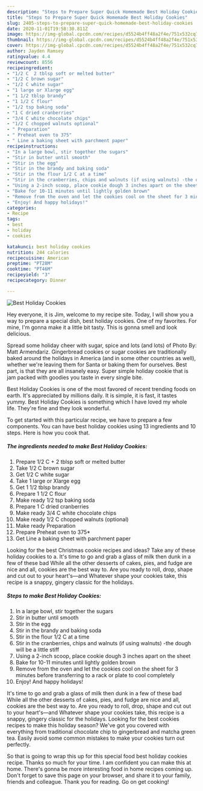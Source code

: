 ```yaml
---
description: "Steps to Prepare Super Quick Homemade Best Holiday Cookies"
title: "Steps to Prepare Super Quick Homemade Best Holiday Cookies"
slug: 2405-steps-to-prepare-super-quick-homemade-best-holiday-cookies
date: 2020-11-01T19:58:30.811Z
image: https://img-global.cpcdn.com/recipes/d5524b4ff48a2f4e/751x532cq70/best-holiday-cookies-recipe-main-photo.jpg
thumbnail: https://img-global.cpcdn.com/recipes/d5524b4ff48a2f4e/751x532cq70/best-holiday-cookies-recipe-main-photo.jpg
cover: https://img-global.cpcdn.com/recipes/d5524b4ff48a2f4e/751x532cq70/best-holiday-cookies-recipe-main-photo.jpg
author: Jayden Ramsey
ratingvalue: 4.4
reviewcount: 8556
recipeingredient:
- "1/2 C  2 tblsp soft or melted butter"
- "1/2 C brown sugar"
- "1/2 C white sugar"
- "1 large or Xlarge egg"
- "1 1/2 tblsp brandy"
- "1 1/2 C flour"
- "1/2 tsp baking soda"
- "1 C dried cranberries"
- "3/4 C white chocolate chips"
- "1/2 C chopped walnuts optional"
- " Preparation"
- " Preheat oven to 375"
- " Line a baking sheet with parchment paper"
recipeinstructions:
- "In a large bowl, stir together the sugars"
- "Stir in butter until smooth"
- "Stir in the egg"
- "Stir in the brandy and baking soda"
- "Stir in the flour 1/2 C at a time"
- "Stir in the cranberries, chips and walnuts (if using walnuts) -the dough will be a little stiff"
- "Using a 2-inch scoop, place cookie dough 3 inches apart on the sheet"
- "Bake for 10-11 minutes until lightly golden brown"
- "Remove from the oven and let the cookies cool on the sheet for 3 minutes before transferring to a rack or plate to cool completely"
- "Enjoy! And happy holidays!"
categories:
- Recipe
tags:
- best
- holiday
- cookies

katakunci: best holiday cookies 
nutrition: 244 calories
recipecuisine: American
preptime: "PT28M"
cooktime: "PT46M"
recipeyield: "3"
recipecategory: Dinner

---
```



![Best Holiday Cookies](https://img-global.cpcdn.com/recipes/d5524b4ff48a2f4e/751x532cq70/best-holiday-cookies-recipe-main-photo.jpg)

Hey everyone, it is Jim, welcome to my recipe site. Today, I will show you a way to prepare a special dish, best holiday cookies. One of my favorites. For mine, I'm gonna make it a little bit tasty. This is gonna smell and look delicious.

Spread some holiday cheer with sugar, spice and lots (and lots) of Photo By: Matt Armendariz. Gingerbread cookies or sugar cookies are traditionally baked around the holidays in America (and in some other countries as well), whether we&#39;re leaving them for Santa or baking them for ourselves. Best part, is that they are all insanely easy. Super simple holiday cookie that is jam packed with goodies you taste in every single bite.

Best Holiday Cookies is one of the most favored of recent trending foods on earth. It's appreciated by millions daily. It is simple, it is fast, it tastes yummy. Best Holiday Cookies is something which I have loved my whole life. They're fine and they look wonderful.


To get started with this particular recipe, we have to prepare a few components. You can have best holiday cookies using 13 ingredients and 10 steps. Here is how you cook that.

<!--inarticleads1-->

##### The ingredients needed to make Best Holiday Cookies:

1. Prepare 1/2 C + 2 tblsp soft or melted butter
1. Take 1/2 C brown sugar
1. Get 1/2 C white sugar
1. Take 1 large or Xlarge egg
1. Get 1 1/2 tblsp brandy
1. Prepare 1 1/2 C flour
1. Make ready 1/2 tsp baking soda
1. Prepare 1 C dried cranberries
1. Make ready 3/4 C white chocolate chips
1. Make ready 1/2 C chopped walnuts (optional)
1. Make ready  Preparation
1. Prepare  Preheat oven to 375*
1. Get  Line a baking sheet with parchment paper


Looking for the best Christmas cookie recipes and ideas? Take any of these holiday cookies to a. It&#39;s time to go and grab a glass of milk then dunk in a few of these bad While all the other desserts of cakes, pies, and fudge are nice and all, cookies are the best way to. Are you ready to roll, drop, shape and cut out to your heart&#39;s—and Whatever shape your cookies take, this recipe is a snappy, gingery classic for the holidays. 

<!--inarticleads2-->

##### Steps to make Best Holiday Cookies:

1. In a large bowl, stir together the sugars
1. Stir in butter until smooth
1. Stir in the egg
1. Stir in the brandy and baking soda
1. Stir in the flour 1/2 C at a time
1. Stir in the cranberries, chips and walnuts (if using walnuts) -the dough will be a little stiff
1. Using a 2-inch scoop, place cookie dough 3 inches apart on the sheet
1. Bake for 10-11 minutes until lightly golden brown
1. Remove from the oven and let the cookies cool on the sheet for 3 minutes before transferring to a rack or plate to cool completely
1. Enjoy! And happy holidays!


It&#39;s time to go and grab a glass of milk then dunk in a few of these bad While all the other desserts of cakes, pies, and fudge are nice and all, cookies are the best way to. Are you ready to roll, drop, shape and cut out to your heart&#39;s—and Whatever shape your cookies take, this recipe is a snappy, gingery classic for the holidays. Looking for the best cookies recipes to make this holiday season? We&#39;ve got you covered with everything from traditional chocolate chip to gingerbread and matcha green tea. Easily avoid some common mistakes to make your cookies turn out perfectly. 

So that is going to wrap this up for this special food best holiday cookies recipe. Thanks so much for your time. I am confident you can make this at home. There's gonna be more interesting food in home recipes coming up. Don't forget to save this page on your browser, and share it to your family, friends and colleague. Thank you for reading. Go on get cooking!
